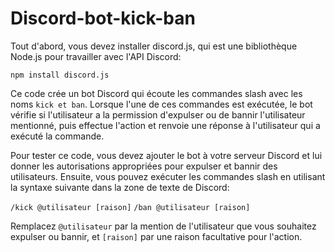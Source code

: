 # Discord-bot-kick-ban

Tout d'abord, vous devez installer discord.js, qui est une bibliothèque Node.js pour travailler avec l'API Discord:

`npm install discord.js`

Ce code crée un bot Discord qui écoute les commandes slash avec les noms `kick et ban`. Lorsque l'une de ces commandes est exécutée, le bot vérifie si l'utilisateur a la permission d'expulser ou de bannir l'utilisateur mentionné, puis effectue l'action et renvoie une réponse à l'utilisateur qui a exécuté la commande.

Pour tester ce code, vous devez ajouter le bot à votre serveur Discord et lui donner les autorisations appropriées pour expulser et bannir des utilisateurs. Ensuite, vous pouvez exécuter les commandes slash en utilisant la syntaxe suivante dans la zone de texte de Discord:

`/kick @utilisateur [raison]`
`/ban @utilisateur [raison]`

Remplacez `@utilisateur` par la mention de l'utilisateur que vous souhaitez expulser ou bannir, et `[raison]` par une raison facultative pour l'action.

